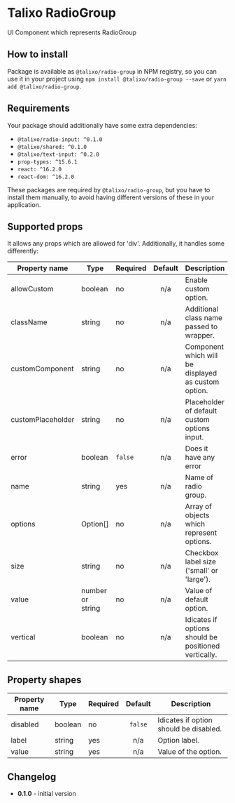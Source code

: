 # Talixo RadioGroup

UI Component which represents RadioGroup

## How to install

Package is available as `@talixo/radio-group` in NPM registry, so you can use it in your project
using `npm install @talixo/radio-group --save` or `yarn add @talixo/radio-group`.

## Requirements

Your package should additionally have some extra dependencies:

- `@talixo/radio-input: ^0.1.0`
- `@talixo/shared: ^0.1.0`
- `@talixo/text-input: ^0.2.0`
- `prop-types: ^15.6.1`
- `react: ^16.2.0`
- `react-dom: ^16.2.0`

These packages are required by `@talixo/radio-group`, but you have to install them manually,
to avoid having different versions of these in your application.

## Supported props

It allows any props which are allowed for 'div'. Additionally, it handles some differently:

Property name     | Type              | Required  | Default | Description                    
------------------|-------------------|-----------|:-------:|--------------------------------
allowCustom       | boolean           | no        | n/a     | Enable custom option.
className         | string            | no        | n/a     | Additional class name passed to wrapper.
customComponent   | string            | no        | n/a     | Component which will be displayed as custom option.
customPlaceholder | string            | no        | n/a     | Placeholder of default custom options input.
error             | boolean           | `false`   | n/a     | Does it have any error
name              | string            | yes       | n/a     | Name of radio group.
options           | Option[]          | no        | n/a     | Array of objects which represent options.
size              | string            | no        | n/a     | Checkbox label size ('small' or 'large').
value             | number or string  | no        | n/a     | Value of default option.
vertical          | boolean           | no        | n/a     | Idicates if options should be positioned vertically.

## Property shapes

Property name | Type              | Required  | Default | Description                    
--------------|-------------------|-----------|:-------:|--------------------------------
disabled      | boolean           | no        | `false` | Idicates if option should be disabled.
label         | string            | yes       | n/a     | Option label.
value         | string            | yes       | n/a     | Value of the option.

## Changelog

- **0.1.0** - initial version
